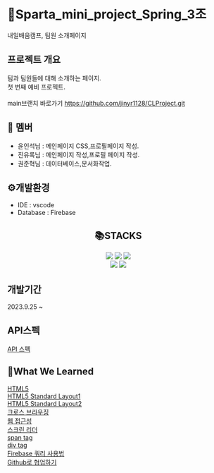 # __😤Sparta_mini_project_Spring_3조__
내일배움캠프, 팀원 소개페이지
## 프로젝트 개요
팀과 팀원들에 대해 소개하는 페이지.<br>
첫 번째 예비 프로젝트.  
<br>
main브랜치 바로가기 https://github.com/jinyr1128/CLProject.git <br>

## 👥 멤버
+ 윤인석님 : 메인페이지 CSS,프로필페이지 작성.
+ 진유록님 : 메인페이지 작성,프로필 페이지 작성.
+ 권준혁님 : 데이터베이스,문서화작업.
## ⚙개발환경
+ IDE : vscode
+ Database : Firebase

## <div align="center">📚STACKS</div>
<div align="center">
  
  <img src="https://img.shields.io/badge/html5-E34F26?style=for-the-badge&logo=html5&logoColor=white"> 
  <img src="https://img.shields.io/badge/css-1572B6?style=for-the-badge&logo=css3&logoColor=white"> 
  <img src="https://img.shields.io/badge/javascript-F7DF1E?style=for-the-badge&logo=javascript&logoColor=black"> <br>
  <img src="https://img.shields.io/badge/jquery-0769AD?style=for-the-badge&logo=jquery&logoColor=white">
  <img src="https://img.shields.io/badge/firebase-FFCA28?style=for-the-badge&logo=firebase&logoColor=white">
  <br>
</div>

## 개발기간
  2023.9.25 ~   
## API스펙
[API 스펙](https://docs.google.com/spreadsheets/d/1k2l3MbqPJFivVcGePpICRrktqWwBrLBNlnNhY1a8gd8/edit?usp=sharing)  
## 📔What We Learned
[HTML5](https://webclub.tistory.com/491)<br>
[HTML5 Standard Layout1](https://www.w3schools.com/html/html_layout.asp)<br>
[HTML5 Standard Layout2](https://www.developer.com/design/html5-page-layout/)<br>
[크로스 브라우징](https://pxd-fed-blog.web.app/cross-browsing/)<br>
[웹 접근성](https://www.w3.org/WAI/fundamentals/accessibility-intro/)<br>
[스크린 리더](https://namu.wiki/w/%EC%8A%A4%ED%81%AC%EB%A6%B0%20%EB%A6%AC%EB%8D%94)<br>
[span tag](https://www.w3schools.com/tags/tag_span.asp)<br>
[div tag](https://www.w3schools.com/tags/tag_div.ASP)<br>
[Firebase 쿼리 사용법](https://firebase.google.com/docs/firestore/query-data/queries?hl=ko)<br>
[Github로 협업하기](https://velog.io/@dongvelop/Github-%ED%98%91%EC%97%85%ED%95%98%EA%B8%B0-PR%EB%B6%80%ED%84%B0-merge%EA%B9%8C%EC%A7%80)<br>
<br>



